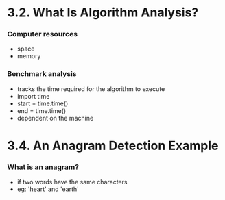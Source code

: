 # 3.2. What Is Algorithm Analysis?

### Computer resources 
- space 
- memory

### Benchmark analysis 
- tracks the time required for the algorithm to execute 
- import time 
 - start = time.time()
 - end = time.time()
- dependent on the machine

# 3.4. An Anagram Detection Example

### What is an anagram? 
- if two words have the same characters 
 - eg: 'heart' and 'earth'